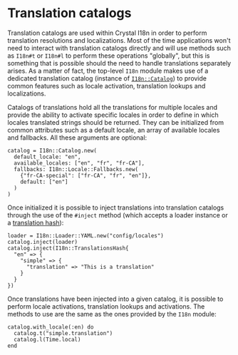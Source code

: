 # Translation catalogs

Translation catalogs are used within Crystal I18n in order to perform translation resolutions and localizations. Most of
the time applications won't need to interact with translation catalogs directly and will use methods such as `I18n#t` or
`I18n#l` to perform these operations "globally", but this is something that is possible should the need to handle 
translations separately arises. As a matter of fact, the top-level `I18n` module makes use of a dedicated translation
catalog (instance of <a href="/ref/I18n/Catalog.html" target="_blank"><code>I18n::Catalog</code></a>) to provide common 
features such as locale activation, translation lookups and localizations.

Catalogs of translations hold all the translations for multiple locales and provide the ability to activate specific 
locales in order to define in which locales translated strings should be returned. They can be initialized from common
attributes such as a default locale, an array of available locales and fallbacks. All these arguments are optional: 

```crystal
catalog = I18n::Catalog.new(
  default_locale: "en",
  available_locales: ["en", "fr", "fr-CA"],
  fallbacks: I18n::Locale::Fallbacks.new(
    {"fr-CA-special": ["fr-CA", "fr", "en"]},
    default: ["en"]
  )
)
```

Once initialized it is possible to inject translations into translation catalogs through the use of the `#inject` method
(which accepts a loader instance or a [translation hash](./translations_hash_specification)):

```crystal
loader = I18n::Loader::YAML.new("config/locales")
catalog.inject(loader)
catalog.inject(I18n::TranslationsHash{
  "en" => {
    "simple" => {
      "translation" => "This is a translation"
    }
  }
})
```

Once translations have been injected into a given catalog, it is possible to perform locale activations, translation
lookups and activations. The methods to use are the same as the ones provided by the `I18n` module:

```crystal
catalog.with_locale(:en) do
  catalog.t("simple.translation")
  catalog.l(Time.local)
end
```
